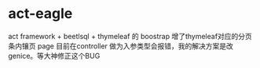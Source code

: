 # act-eagle
act framework + beetlsql + thymeleaf 的 boostrap
增了thymeleaf对应的分页条内镶页
page<T> 目前在controller 做为入参类型会报错，我的解决方案是改genice。等大神修正这个BUG
